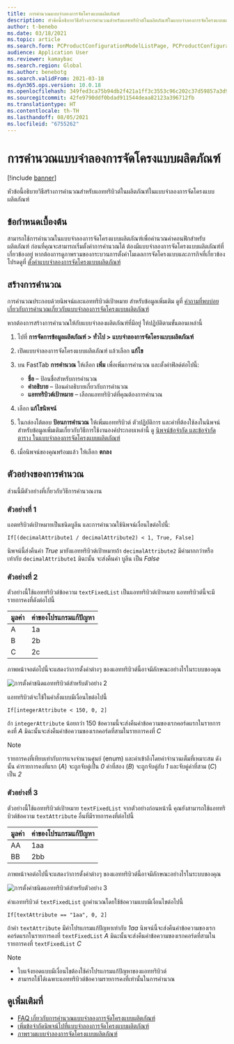 ```yaml
---
title: การคำนวณแบบจำลองการจัดโครงแบบผลิตภัณฑ์
description: หัวข้อนี้อธิบายวิธีสร้างการคำนวณสำหรับแอททริบิวต์ในผลิตภัณฑ์ในแบบจำลองการจัดโครงแบบผลิตภัณฑ์
author: t-benebo
ms.date: 03/18/2021
ms.topic: article
ms.search.form: PCProductConfigurationModelListPage, PCProductConfigurationModelDetails
audience: Application User
ms.reviewer: kamaybac
ms.search.region: Global
ms.author: benebotg
ms.search.validFrom: 2021-03-18
ms.dyn365.ops.version: 10.0.18
ms.openlocfilehash: 349fed3ca75b94db2f421a1ff3c3553c96c202c37d59857a3d973f3de8f995ad
ms.sourcegitcommit: 42fe9790ddf0bdad911544deaa82123a396712fb
ms.translationtype: HT
ms.contentlocale: th-TH
ms.lasthandoff: 08/05/2021
ms.locfileid: "6755262"
---
```

# <a name="product-configuration-model-calculations"></a>การคำนวณแบบจำลองการจัดโครงแบบผลิตภัณฑ์

[!include [banner](../includes/banner.md)]

หัวข้อนี้อธิบายวิธีสร้างการคำนวณสำหรับแอททริบิวต์ในผลิตภัณฑ์ในแบบจำลองการจัดโครงแบบผลิตภัณฑ์

## <a name="prerequisites"></a>ข้อกำหนดเบื้องต้น

สามารถใช้การคำนวณในแบบจำลองการจัดโครงแบบผลิตภัณฑ์เพื่อคำนวณค่าคอนฟิกสำหรับผลิตภัณฑ์ ก่อนที่คุณจะสามารถเริ่มตั้งค่าการคํานวณได้ ต้องมีแบบจำลองการจัดโครงแบบผลิตภัณฑ์ที่เกี่ยวข้องอยู่ หากต้องการดูภาพรวมของกระบวนการตั้งค่าโมเดลการจัดโครงแบบและภารกิจที่เกี่ยวข้อง โปรดดูที่ [ตั้งค่าแบบจำลองการจัดโครงแบบผลิตภัณฑ์](set-up-maintain-product-configuration-model.md)

## <a name="create-a-calculation"></a>สร้างการคำนวณ

การคำนวณประกอบด้วยนิพจน์และแอททริบิวต์เป้าหมาย สำหรับข้อมูลเพิ่มเติม ดูที่ [คำถามที่พบบ่อยเกี่ยวกับการคำนวณเกี่ยวกับแบบจำลองการจัดโครงแบบผลิตภัณฑ์](calculate-product-configuration-models.md)

หากต้องการสร้างการคํานวณให้กับแบบจำลองผลิตภัณฑ์ที่มีอยู่ ให้ปฏิบัติตามขั้นตอนเหล่านี้

1. ไปที่ **การจัดการข้อมูลผลิตภัณฑ์ \> ทั่วไป \> แบบจำลองการจัดโครงแบบผลิตภัณฑ์**
1. เปิดแบบจำลองการจัดโครงแบบผลิตภัณฑ์ แล้วเลือก **แก้ไข**
1. บน FastTab **การคํานวณ** ให้เลือก **เพิ่ม** เพื่อเพิ่มการคํานวณ และตั้งค่าฟิลด์ต่อไปนี้:

    - **ชื่อ** – ป้อนชื่อสำหรับการคํานวณ
    - **คำอธิบาย** – ป้อนคำอธิบายเกี่ยวกับการคำนวณ
    - **แอททริบิวต์เป้าหมาย** – เลือกแอททริบิวต์ที่คุณต้องการคํานวณ

1. เลือก **แก้ไขนิพจน์**
1. ในกล่องโต้ตอบ **ป้อนการคํานวณ** ให้เพิ่มแอททริบิวต์ ตัวปฏิบัติการ และค่าที่ต้องใช้ลงในนิพจน์ สำหรับข้อมูลเพิ่มเติมเกี่ยวกับวิธีการใช้งานองค์ประกอบเหล่านี้ ดู [นิพจน์ข้อจำกัด และข้อจำกัดตาราง ในแบบจำลองการจัดโครงแบบผลิตภัณฑ์](expression-constraints-table-constraints-product-configuration-models.md)
1. เมื่อนิพจน์ของคุณพร้อมแล้ว ให้เลือก **ตกลง**

## <a name="calculation-examples"></a>ตัวอย่างของการคำนวณ

ส่วนนี้มีตัวอย่างที่เกี่ยวกับวิธีการคํานวณงาน

### <a name="example-1"></a>ตัวอย่างที่ 1

แอตทริบิวต์เป้าหมายเป็นชนิดบูลีน และการคำนวณใช้นิพจน์เงื่อนไขต่อไปนี้:

`If[(decimalAttribute1 / decimalAttribute2) < 1, True, False]`

นิพจน์นี้ส่งคืนค่า *True* มายังแอททริบิวต์เป้าหมายถ้า `decimalAttribute2` มีค่ามากกว่าหรือเท่ากับ `decimalAttribute1` มิฉะนั้น จะส่งคืนค่า บูลีน เป็น *False*

### <a name="example-2"></a>ตัวอย่างที่ 2

ตัวอย่างนี้ใช้แอททริบิวต์ข้อความ `textFixedList` เป็นแอททริบิวต์เป้าหมาย แอททริบิวต์นี้จะมีรายการคงที่ดังต่อไปนี้

| มูลค่า | ค่าของโปรแกรมแก้ปัญหา |
|---|---|
| A | 1a |
| B | 2b |
| C | 2c |

ภาพหน้าจอต่อไปนี้จะแสดงว่าการตั้งค่าต่างๆ ของแอททริบิวต์นี้อาจมีลักษณะอย่างไรในระบบของคุณ

![การตั้งค่าชนิดแอททริบิวต์สำหรับตัวอย่าง 2](media/model-calculations-example2.png "การตั้งค่าชนิดแอททริบิวต์สำหรับตัวอย่าง 2")

แอททริบิวต์จะใช้ในคำสั่งแบบมีเงื่อนไขต่อไปนี้

`If[integerAttribute < 150, 0, 2]`

ถ้า `integerAttribute` น้อยกว่า 150 ข้อความนี้จะส่งคืนค่าข้อความของเรกคอร์ดแรกในรายการคงที่ *A* มิฉะนั้นจะส่งคืนค่าข้อความของเรกคอร์ดที่สามในรายการคงที่ *C*

> [!NOTE]
> รายการคงที่เทียบเท่ากับการแจงจํานวนศูนย์ (enum) และค่าเข้าถึงโดยค่าจํานวนเต็มที่เหมาะสม ดังนั้น ค่ารายการคงที่แรก (*A*) จะถูกจับคู่เป็น *0* ค่าที่สอง (*B*) จะถูกจับคู่กับ *1* และจับคู่ค่าที่สาม (*C*) เป็น *2*

### <a name="example-3"></a>ตัวอย่างที่ 3

ตัวอย่างนี้ใช้แอททริบิวต์เป้าหมาย `textFixedList` จากตัวอย่างก่อนหน้านี้ คุณยังสามารถใช้แอททริบิวต์ข้อความ `textAttribute` อื่นที่มีรายการคงที่ต่อไปนี้

| มูลค่า | ค่าของโปรแกรมแก้ปัญหา |
|---|---|
| AA | 1aa |
| BB | 2bb |

ภาพหน้าจอต่อไปนี้จะแสดงว่าการตั้งค่าต่างๆ ของแอททริบิวต์นี้อาจมีลักษณะอย่างไรในระบบของคุณ

![การตั้งค่าชนิดแอททริบิวต์สำหรับตัวอย่าง 3](media/model-calculations-example3.png "การตั้งค่าชนิดแอททริบิวต์สำหรับตัวอย่าง 3")

ค่าแอททริบิวต์ `textFixedList` ถูกคํานวณโดยใช้ข้อความแบบมีเงื่อนไขต่อไปนี้

`If[textAttribute == "1aa", 0, 2]`

ถ้าค่า `textAttribute` มีค่าโปรแกรมแก้ปัญหาเท่ากับ *1aa* นิพจน์นี้จะส่งคืนค่าข้อความของเรกคอร์ดแรกในรายการคงที่ `textFixedList` *A* มิฉะนั้นจะส่งคืนค่าข้อความของเรกคอร์ดที่สามในรายการคงที่ `textFixedList` *C*

> [!NOTE]
> - ใบแจ้งยอดแบบมีเงื่อนไขต้องใช้ค่าโปรแกรมแก้ปัญหาของแอททริบิวต์
> - สามารถใช้ได้เฉพาะแอททริบิวต์ข้อความรายการคงที่เท่านั้นในการคํานวณ

## <a name="see-also"></a>ดูเพิ่มเติมที่

- [FAQ เกี่ยวกับการคำนวณแบบจำลองการจัดโครงแบบผลิตภัณฑ์](calculate-product-configuration-models.md)
- [เพิ่มข้อจำกัดนิพจน์ไปที่แบบจำลองการจัดโครงแบบผลิตภัณฑ์](tasks/add-expression-constraint-product-configuration-model.md)
- [ภาพรวมแบบจำลองการจัดโครงแบบผลิตภัณฑ์](product-configuration-models.md)
